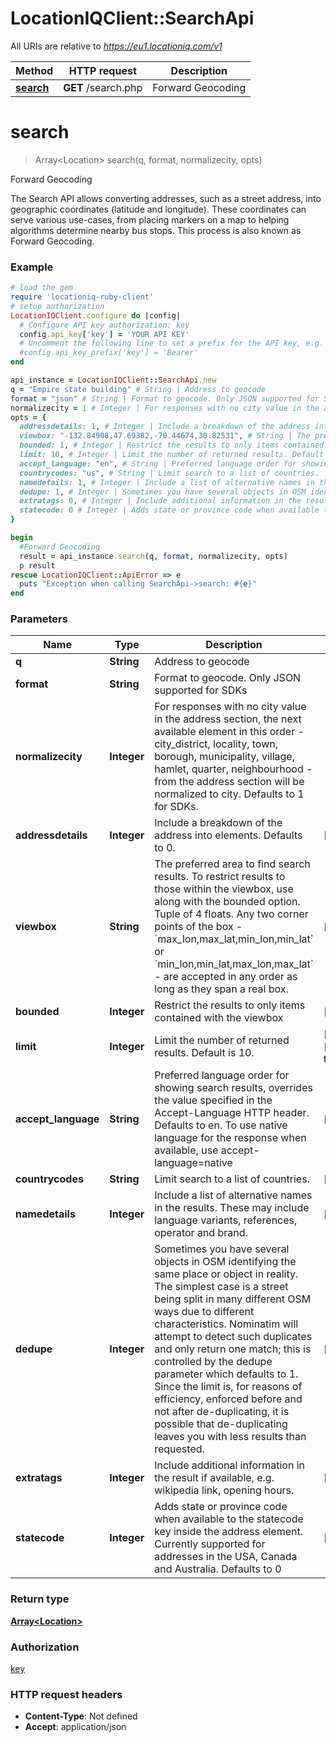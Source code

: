 # LocationIQClient::SearchApi

All URIs are relative to *https://eu1.locationiq.com/v1*

Method | HTTP request | Description
------------- | ------------- | -------------
[**search**](SearchApi.md#search) | **GET** /search.php | Forward Geocoding


# **search**
> Array&lt;Location&gt; search(q, format, normalizecity, opts)

Forward Geocoding

The Search API allows converting addresses, such as a street address, into geographic coordinates (latitude and longitude). These coordinates can serve various use-cases, from placing markers on a map to helping algorithms determine nearby bus stops. This process is also known as Forward Geocoding.

### Example
```ruby
# load the gem
require 'locationiq-ruby-client'
# setup authorization
LocationIQClient.configure do |config|
  # Configure API key authorization: key
  config.api_key['key'] = 'YOUR API KEY'
  # Uncomment the following line to set a prefix for the API key, e.g. 'Bearer' (defaults to nil)
  #config.api_key_prefix['key'] = 'Bearer'
end

api_instance = LocationIQClient::SearchApi.new
q = "Empire state building" # String | Address to geocode
format = "json" # String | Format to geocode. Only JSON supported for SDKs
normalizecity = 1 # Integer | For responses with no city value in the address section, the next available element in this order - city_district, locality, town, borough, municipality, village, hamlet, quarter, neighbourhood - from the address section will be normalized to city. Defaults to 1 for SDKs.
opts = {
  addressdetails: 1, # Integer | Include a breakdown of the address into elements. Defaults to 0.
  viewbox: "-132.84908,47.69382,-70.44674,30.82531", # String | The preferred area to find search results.  To restrict results to those within the viewbox, use along with the bounded option. Tuple of 4 floats. Any two corner points of the box - `max_lon,max_lat,min_lon,min_lat` or `min_lon,min_lat,max_lon,max_lat` - are accepted in any order as long as they span a real box. 
  bounded: 1, # Integer | Restrict the results to only items contained with the viewbox
  limit: 10, # Integer | Limit the number of returned results. Default is 10.
  accept_language: "en", # String | Preferred language order for showing search results, overrides the value specified in the Accept-Language HTTP header. Defaults to en. To use native language for the response when available, use accept-language=native
  countrycodes: "us", # String | Limit search to a list of countries.
  namedetails: 1, # Integer | Include a list of alternative names in the results. These may include language variants, references, operator and brand.
  dedupe: 1, # Integer | Sometimes you have several objects in OSM identifying the same place or object in reality. The simplest case is a street being split in many different OSM ways due to different characteristics. Nominatim will attempt to detect such duplicates and only return one match; this is controlled by the dedupe parameter which defaults to 1. Since the limit is, for reasons of efficiency, enforced before and not after de-duplicating, it is possible that de-duplicating leaves you with less results than requested.
  extratags: 0, # Integer | Include additional information in the result if available, e.g. wikipedia link, opening hours.
  statecode: 0 # Integer | Adds state or province code when available to the statecode key inside the address element. Currently supported for addresses in the USA, Canada and Australia. Defaults to 0
}

begin
  #Forward Geocoding
  result = api_instance.search(q, format, normalizecity, opts)
  p result
rescue LocationIQClient::ApiError => e
  puts "Exception when calling SearchApi->search: #{e}"
end
```

### Parameters

Name | Type | Description  | Notes
------------- | ------------- | ------------- | -------------
 **q** | **String**| Address to geocode | 
 **format** | **String**| Format to geocode. Only JSON supported for SDKs | 
 **normalizecity** | **Integer**| For responses with no city value in the address section, the next available element in this order - city_district, locality, town, borough, municipality, village, hamlet, quarter, neighbourhood - from the address section will be normalized to city. Defaults to 1 for SDKs. | 
 **addressdetails** | **Integer**| Include a breakdown of the address into elements. Defaults to 0. | [optional] 
 **viewbox** | **String**| The preferred area to find search results.  To restrict results to those within the viewbox, use along with the bounded option. Tuple of 4 floats. Any two corner points of the box - &#x60;max_lon,max_lat,min_lon,min_lat&#x60; or &#x60;min_lon,min_lat,max_lon,max_lat&#x60; - are accepted in any order as long as they span a real box.  | [optional] 
 **bounded** | **Integer**| Restrict the results to only items contained with the viewbox | [optional] 
 **limit** | **Integer**| Limit the number of returned results. Default is 10. | [optional] [default to 10]
 **accept_language** | **String**| Preferred language order for showing search results, overrides the value specified in the Accept-Language HTTP header. Defaults to en. To use native language for the response when available, use accept-language&#x3D;native | [optional] 
 **countrycodes** | **String**| Limit search to a list of countries. | [optional] 
 **namedetails** | **Integer**| Include a list of alternative names in the results. These may include language variants, references, operator and brand. | [optional] 
 **dedupe** | **Integer**| Sometimes you have several objects in OSM identifying the same place or object in reality. The simplest case is a street being split in many different OSM ways due to different characteristics. Nominatim will attempt to detect such duplicates and only return one match; this is controlled by the dedupe parameter which defaults to 1. Since the limit is, for reasons of efficiency, enforced before and not after de-duplicating, it is possible that de-duplicating leaves you with less results than requested. | [optional] 
 **extratags** | **Integer**| Include additional information in the result if available, e.g. wikipedia link, opening hours. | [optional] 
 **statecode** | **Integer**| Adds state or province code when available to the statecode key inside the address element. Currently supported for addresses in the USA, Canada and Australia. Defaults to 0 | [optional] 

### Return type

[**Array&lt;Location&gt;**](Location.md)

### Authorization

[key](../README.md#key)

### HTTP request headers

 - **Content-Type**: Not defined
 - **Accept**: application/json



